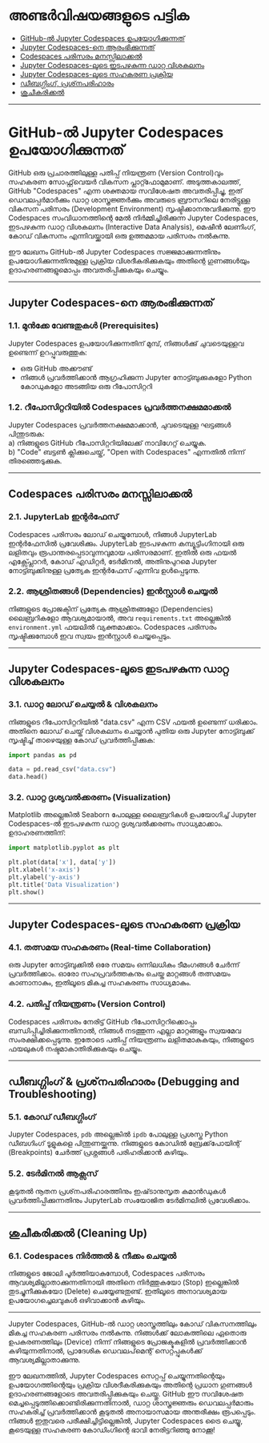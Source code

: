 # അണ്ടർവിഷയങ്ങളുടെ പട്ടിക  

- [GitHub-ൽ Jupyter Codespaces ഉപയോഗിക്കുന്നത്](#using-juypter-codespaces-in-github)<br>  
- [Jupyter Codespaces-നെ ആരംഭിക്കുന്നത്](#getting-started-with-jupyter-codespaces)<br>  
- [Codespaces പരിസരം മനസ്സിലാക്കൽ](#understanding-the-codespaces-environment)<br>  
- [Jupyter Codespaces-ലൂടെ ഇടപഴകുന്ന ഡാറ്റ വിശകലനം](#interactive-data-analysis-with-jupyter-codespaces)<br>  
- [Jupyter Codespaces-ലൂടെ സഹകരണ പ്രക്രിയ](#collaborating-with-jupyter-codespaces)<br>  
- [ഡീബഗ്ഗിംഗ്, പ്രശ്‌നപരിഹാരം](#debugging-and-troubleshooting)<br>  
- [ശുചീകരിക്കൽ](#cleaning-up)  

---

# GitHub-ൽ Jupyter Codespaces ഉപയോഗിക്കുന്നത്  

GitHub ഒരു പ്രചാരത്തിലുള്ള പതിപ്പ് നിയന്ത്രണ (Version Control)വും സഹകരണ സോഫ്റ്റ്‌വെയർ വികസന പ്ലാറ്റ്ഫോമുമാണ്. അടുത്തകാലത്ത്, GitHub "Codespaces" എന്ന ശക്തമായ സവിശേഷത അവതരിപ്പിച്ചു, ഇത് ഡെവലപ്പർമാർക്കും ഡാറ്റ ശാസ്ത്രജ്ഞർക്കും അവരുടെ ബ്രൗസറിലെ നേരിട്ടുള്ള വികസന പരിസരം (Development Environment) സൃഷ്ടിക്കാനനുവദിക്കുന്നു. ഈ Codespaces സംവിധാനത്തിന്റെ മേൽ നിർമ്മിച്ചിരിക്കുന്ന Jupyter Codespaces, ഇടപഴകുന്ന ഡാറ്റ വിശകലനം (Interactive Data Analysis), മെഷീൻ ലേണിംഗ്, കോഡ് വികസനം എന്നിവയ്ക്കായി ഒരു ഉത്തമമായ പരിസരം നൽകുന്നു.  

ഈ ലേഖനം GitHub-ൽ Jupyter Codespaces സജ്ജമാക്കുന്നതിനും ഉപയോഗിക്കുന്നതിനുമുള്ള പ്രക്രിയ വിശദീകരിക്കുകയും അതിന്റെ ഗുണങ്ങൾയും ഉദാഹരണങ്ങളുമൊപ്പം അവതരിപ്പിക്കുകയും ചെയ്യും.  

---

## Jupyter Codespaces-നെ ആരംഭിക്കുന്നത്  

### 1.1. മുൻക്കേ വേണ്ടതുകൾ (Prerequisites)  
Jupyter Codespaces ഉപയോഗിക്കുന്നതിന് മുമ്പ്, നിങ്ങൾക്കു് ചുവടെയുള്ളവ ഉണ്ടെന്ന് ഉറപ്പുവരുത്തുക:  
- ഒരു GitHub അക്കൗണ്ട്  
- നിങ്ങൾ പ്രവർത്തിക്കാൻ ആഗ്രഹിക്കുന്ന Jupyter നോട്ട്ബുക്കുകളോ Python കോഡുകളോ അടങ്ങിയ ഒരു റീപോസിറ്ററി  

### 1.2. റീപോസിറ്ററിയിൽ Codespaces പ്രവർത്തനക്ഷമമാക്കൽ  
Jupyter Codespaces പ്രവർത്തനക്ഷമമാക്കാൻ, ചുവടെയുള്ള ഘട്ടങ്ങൾ പിന്തുടരുക:  
a) നിങ്ങളുടെ GitHub റീപോസിറ്ററിയിലേക്ക് നാവിഗേറ്റ് ചെയ്യുക.  
b) "Code" ബട്ടൺ ക്ലിക്കുചെയ്ത്, "Open with Codespaces" എന്നതിൽ നിന്ന് തിരഞ്ഞെടുക്കുക.  

---

## Codespaces പരിസരം മനസ്സിലാക്കൽ  

### 2.1. JupyterLab ഇന്റർഫേസ്  
Codespaces പരിസരം ലോഡ് ചെയ്യുമ്പോൾ, നിങ്ങൾ JupyterLab ഇന്റർഫേസിൽ പ്രവേശിക്കും. JupyterLab ഇടപഴകുന്ന കമ്പ്യൂട്ടിംഗിനായി ഒരു ലളിതവും രൂപാന്തരപ്പെടാവുന്നവുമായ പരിസരമാണ്. ഇതിൽ ഒരു ഫയൽ എക്സ്പ്ലോറർ, കോഡ് എഡിറ്റർ, ടേർമിനൽ, അതിനുപുറമെ Jupyter നോട്ട്ബുക്കിനുള്ള പ്രത്യേക ഇന്റർഫേസ് എന്നിവ ഉൾപ്പെടുന്നു.  

### 2.2. ആശ്രിതങ്ങൾ (Dependencies) ഇൻസ്റ്റാൾ ചെയ്യൽ  
നിങ്ങളുടെ പ്രോജക്ടിന് പ്രത്യേക ആശ്രിതങ്ങളോ (Dependencies) ലൈബ്രറികളോ ആവശ്യമായാൽ, അവ `requirements.txt` അല്ലെങ്കിൽ `environment.yml` ഫയലിൽ വ്യക്തമാക്കാം. Codespaces പരിസരം സൃഷ്ടിക്കുമ്പോൾ ഇവ സ്വയം ഇൻസ്റ്റാൾ ചെയ്യപ്പെടും.  

---

## Jupyter Codespaces-ലൂടെ ഇടപഴകുന്ന ഡാറ്റ വിശകലനം  

### 3.1. ഡാറ്റ ലോഡ് ചെയ്യൽ & വിശകലനം  
നിങ്ങളുടെ റീപോസിറ്ററിയിൽ "data.csv" എന്ന CSV ഫയൽ ഉണ്ടെന്ന് ധരിക്കാം. അതിനെ ലോഡ് ചെയ്ത് വിശകലനം ചെയ്യാൻ പുതിയ ഒരു Jupyter നോട്ട്ബുക്ക് സൃഷ്ടിച്ച് താഴെയുള്ള കോഡ് പ്രവർത്തിപ്പിക്കുക:  

```python
import pandas as pd  

data = pd.read_csv("data.csv")  
data.head()  
```  

### 3.2. ഡാറ്റ ദൃശ്യവൽക്കരണം (Visualization)  
Matplotlib അല്ലെങ്കിൽ Seaborn പോലുള്ള ലൈബ്രറികൾ ഉപയോഗിച്ച് Jupyter Codespaces-ൽ ഇടപഴകുന്ന ഡാറ്റ ദൃശ്യവൽക്കരണം സാധ്യമാക്കാം. ഉദാഹരണത്തിന്:  

```python
import matplotlib.pyplot as plt  

plt.plot(data['x'], data['y'])  
plt.xlabel('x-axis')  
plt.ylabel('y-axis')  
plt.title('Data Visualization')  
plt.show()  
```  

---

## Jupyter Codespaces-ലൂടെ സഹകരണ പ്രക്രിയ  

### 4.1. തത്സമയ സഹകരണം (Real-time Collaboration)  
ഒരു Jupyter നോട്ട്ബുക്കിൽ ഒരേ സമയം ഒന്നിലധികം ടീമംഗങ്ങൾ ചേർന്ന് പ്രവർത്തിക്കാം. ഓരോ സഹപ്രവർത്തകനും ചെയ്ത മാറ്റങ്ങൾ തത്സമയം കാണാനാകും, ഇതിലൂടെ മികച്ച സഹകരണം സാധ്യമാകും.  

### 4.2. പതിപ്പ് നിയന്ത്രണം (Version Control)  
Codespaces പരിസരം നേരിട്ട് GitHub റീപോസിറ്ററിക്കൊപ്പം ബന്ധിപ്പിച്ചിരിക്കുന്നതിനാൽ, നിങ്ങൾ നടത്തുന്ന എല്ലാ മാറ്റങ്ങളും സ്വയമേവ സംരക്ഷിക്കപ്പെടുന്നു. ഇതോടെ പതിപ്പ് നിയന്ത്രണം ലളിതമാകുകയും, നിങ്ങളുടെ ഫയലുകൾ നഷ്ടമാകാതിരിക്കുകയും ചെയ്യും.  

---

## ഡീബഗ്ഗിംഗ് & പ്രശ്‌നപരിഹാരം (Debugging and Troubleshooting)  

### 5.1. കോഡ് ഡീബഗ്ഗിംഗ്  
Jupyter Codespaces, `pdb` അല്ലെങ്കിൽ `ipdb` പോലുള്ള പ്രശസ്ത Python ഡീബഗിംഗ് ടൂളുകളെ പിന്തുണയ്ക്കുന്നു. നിങ്ങളുടെ കോഡിൽ ബ്രേക്ക്‌പോയിന്റ് (Breakpoints) ചേർത്ത് പ്രശ്നങ്ങൾ പരിഹരിക്കാൻ കഴിയും.  

### 5.2. ടേർമിനൽ ആക്സസ്  
കൂടുതൽ നൂതന പ്രശ്‌നപരിഹാരത്തിനും ഇഷ്‌ടാനുസൃത കമാൻഡുകൾ പ്രവർത്തിപ്പിക്കുന്നതിനും JupyterLab സംയോജിത ടേർമിനലിൽ പ്രവേശിക്കാം.  

---

## ശുചീകരിക്കൽ (Cleaning Up)  

### 6.1. Codespaces നിർത്തൽ & നീക്കം ചെയ്യൽ  
നിങ്ങളുടെ ജോലി പൂർത്തിയാകുമ്പോൾ, Codespaces പരിസരം ആവശ്യമില്ലാതാക്കുന്നതിനായി അതിനെ നിർത്തുകയോ (Stop) ഇല്ലെങ്കിൽ തുടച്ചുനീക്കുകയോ (Delete) ചെയ്യേണ്ടതുണ്ട്. ഇതിലൂടെ അനാവശ്യമായ ഉപയോഗച്ചെലവുകൾ ഒഴിവാക്കാൻ കഴിയും.  

---

Jupyter Codespaces, GitHub-ൽ ഡാറ്റ ശാസ്ത്രത്തിലും കോഡ് വികസനത്തിലും മികച്ച സഹകരണ പരിസരം നൽകുന്നു. നിങ്ങൾക്ക് ലോകത്തിലെ ഏതൊരു ഉപകരണത്തിലും (Device) നിന്ന് നിങ്ങളുടെ പ്രോജക്ടുകളിൽ പ്രവർത്തിക്കാൻ കഴിയുന്നതിനാൽ, പ്രാദേശിക ഡെവലപ്‌മെന്റ് സെറ്റപ്പുകൾക്ക് ആവശ്യമില്ലാതാക്കുന്നു.  

ഈ ലേഖനത്തിൽ, Jupyter Codespaces സെറ്റപ്പ് ചെയ്യുന്നതിന്റെയും ഉപയോഗത്തിന്റെയും പ്രക്രിയ വിശദീകരിക്കുകയും അതിന്റെ പ്രധാന ഗുണങ്ങൾ ഉദാഹരണങ്ങളോടെ അവതരിപ്പിക്കുകയും ചെയ്തു. GitHub ഈ സവിശേഷത മെച്ചപ്പെടുത്തിക്കൊണ്ടിരിക്കുന്നതിനാൽ, ഡാറ്റ ശാസ്ത്രജ്ഞരും ഡെവലപ്പർമാരും സഹകരിച്ച് പ്രവർത്തിക്കാൻ കൂടുതൽ അനായാസമായ അന്തരീക്ഷം രൂപപ്പെടും. നിങ്ങൾ ഇതുവരെ പരീക്ഷിച്ചിട്ടില്ലെങ്കിൽ, Jupyter Codespaces ട്രൈ ചെയ്യൂ, കൂടെയുള്ള സഹകരണ കോഡിംഗിന്റെ ഭാവി നേരിട്ടറിഞ്ഞു നോക്കൂ!  

